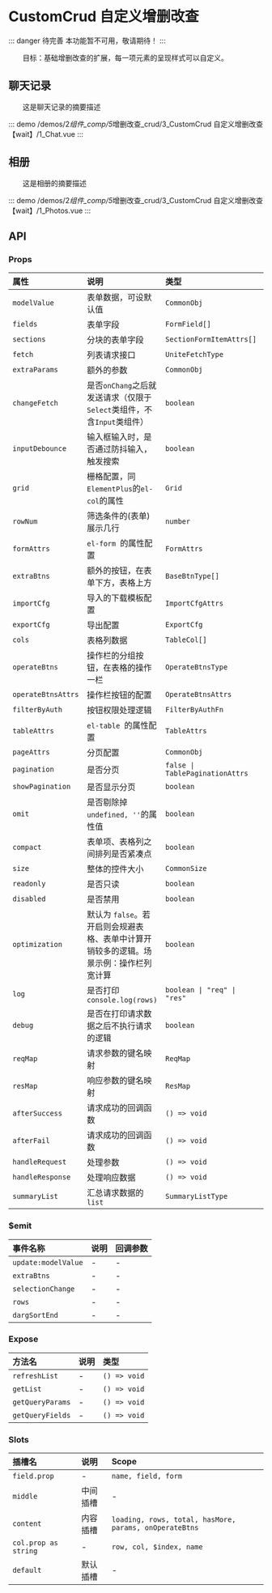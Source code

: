 # CustomCrud 自定义增删改查 <Badge class="title-badge" type="danger" text="wait" />

::: danger 待完善
本功能暂不可用，敬请期待！
:::

&emsp;&emsp;目标：基础增删改查的扩展，每一项元素的呈现样式可以自定义。

## 聊天记录

&emsp;&emsp;这是聊天记录的摘要描述

::: demo
/demos/2*组件\_comp/5*增删改查\_crud/3_CustomCrud 自定义增删改查【wait】/1_Chat.vue
:::

## 相册

&emsp;&emsp;这是相册的摘要描述

::: demo
/demos/2*组件\_comp/5*增删改查\_crud/3_CustomCrud 自定义增删改查【wait】/1_Photos.vue
:::

## API

### Props

| 属性               | 说明                                                                                   | 类型                            | 默认值               |
| :----------------- | :------------------------------------------------------------------------------------- | :------------------------------ | :------------------- |
| `modelValue`       | 表单数据，可设默认值                                                                   | `CommonObj`                     | -                    |
| `fields`           | 表单字段                                                                               | `FormField[]`                   | `[]`                 |
| `sections`         | 分块的表单字段                                                                         | `SectionFormItemAttrs[]`        | -                    |
| `fetch`            | 列表请求接口                                                                           | `UniteFetchType`                | -                    |
| `extraParams`      | 额外的参数                                                                             | `CommonObj`                     | -                    |
| `changeFetch`      | 是否`onChang`之后就发送请求（仅限于`Select`类组件，不含`Input`类组件）                 | `boolean`                       | `true`               |
| `inputDebounce`    | 输入框输入时，是否通过防抖输入，触发搜索                                               | `boolean`                       | `true`               |
| `grid`             | 栅格配置，同`ElementPlus`的`el-col`的属性                                              | `Grid`                          | `defaultGridAttrs`   |
| `rowNum`           | 筛选条件的(表单)展示几行                                                               | `number`                        | -                    |
| `formAttrs`        | `el-form `的属性配置                                                                   | `FormAttrs`                     | `defaultFormAttrs`   |
| `extraBtns`        | 额外的按钮，在表单下方，表格上方                                                       | `BaseBtnType[]`                 | -                    |
| `importCfg`        | 导入的下载模板配置                                                                     | `ImportCfgAttrs`                | -                    |
| `exportCfg`        | 导出配置                                                                               | `ExportCfg`                     | { `limit: 10000 `}   |
| `cols`             | 表格列数据                                                                             | `TableCol[]`                    | `[]`                 |
| `operateBtns`      | 操作栏的分组按钮，在表格的操作一栏                                                     | `OperateBtnsType`               | -                    |
| `operateBtnsAttrs` | 操作栏按钮的配置                                                                       | `OperateBtnsAttrs`              | -                    |
| `filterByAuth`     | 按钮权限处理逻辑                                                                       | `FilterByAuthFn`                | `true`               |
| `tableAttrs`       | `el-table `的属性配置                                                                  | `TableAttrs`                    | `defaultTableAttrs`  |
| `pageAttrs`        | 分页配置                                                                               | `CommonObj`                     | -                    |
| `pagination`       | 是否分页                                                                               | `false \| TablePaginationAttrs` | `defaultPagination`  |
| `showPagination`   | 是否显示分页                                                                           | `boolean`                       | `true`               |
| `omit`             | 是否剔除掉`undefined, ''`的属性值                                                      | `boolean`                       | `true`               |
| `compact`          | 表单项、表格列之间排列是否紧凑点                                                       | `boolean`                       | `_props.grid.xl < 6` |
| `size`             | 整体的控件大小                                                                         | `CommonSize`                    | `defaultCommonSize`  |
| `readonly`         | 是否只读                                                                               | `boolean`                       | -                    |
| `disabled`         | 是否禁用                                                                               | `boolean`                       | -                    |
| `optimization`     | 默认为 `false`。若开启则会规避表格、表单中计算开销较多的逻辑。场景示例：操作栏列宽计算 | `boolean`                       | -                    |
| `log`              | 是否打印`console.log(rows)`                                                            | `boolean \| "req" \| "res"`     | -                    |
| `debug`            | 是否在打印请求数据之后不执行请求的逻辑                                                 | `boolean`                       | -                    |
| `reqMap`           | 请求参数的键名映射                                                                     | `ReqMap`                        | `defaultReqMap`      |
| `resMap`           | 响应参数的键名映射                                                                     | `ResMap`                        | `defaultResMap`      |
| `afterSuccess`     | 请求成功的回调函数                                                                     | `() => void`                    | -                    |
| `afterFail`        | 请求成功的回调函数                                                                     | `() => void`                    | -                    |
| `handleRequest`    | 处理参数                                                                               | `() => void`                    | -                    |
| `handleResponse`   | 处理响应数据                                                                           | `() => void`                    | -                    |
| `summaryList`      | 汇总请求数据的 `list`                                                                  | `SummaryListType`               | -                    |

### $emit

| 事件名称            | 说明 | 回调参数 |
| :------------------ | :--- | :------- |
| `update:modelValue` | -    | -        |
| `extraBtns`         | -    | -        |
| `selectionChange`   | -    | -        |
| `rows`              | -    | -        |
| `dargSortEnd`       | -    | -        |

### Expose

| 方法名           | 说明 | 类型         |
| :--------------- | :--- | :----------- |
| `refreshList`    | -    | `() => void` |
| `getList`        | -    | `() => void` |
| `getQueryParams` | -    | `() => void` |
| `getQueryFields` | -    | `() => void` |

### Slots

| 插槽名               | 说明     | Scope                                                  |
| :------------------- | :------- | :----------------------------------------------------- |
| `field.prop`         | -        | `name, field, form`                                    |
| `middle`             | 中间插槽 | -                                                      |
| `content`            | 内容插槽 | `loading, rows, total, hasMore, params, onOperateBtns` |
| `col.prop as string` | -        | `row, col, $index, name`                               |
| `default`            | 默认插槽 | -                                                      |
